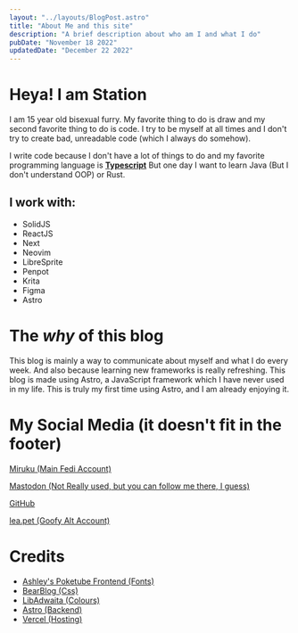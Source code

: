 ```yaml
---
layout: "../layouts/BlogPost.astro"
title: "About Me and this site"
description: "A brief description about who am I and what I do"
pubDate: "November 18 2022"
updatedDate: "December 22 2022"
---
```


# Heya! I am Station

I am 15 year old bisexual furry. My favorite thing to do is draw and my second favorite thing to do is code.
I try to be myself at all times and I don't try to create bad, unreadable code (which I always do somehow).

I write code because I don't have a lot of things to do and my favorite programming language is <b><u>Typescript</u></b>
But one day I want to learn Java (But I don't understand OOP) or Rust.

## I work with:
- SolidJS
- ReactJS
- Next
- Neovim
- LibreSprite
- Penpot
- Krita
- Figma
- Astro

# The *why* of this blog

This blog is mainly a way to communicate about myself and what I do every week. And also because learning new
frameworks is really refreshing. This blog is made using Astro, a JavaScript framework which I have never used
in my life. This is truly my first time using Astro, and I am already enjoying it.

# My Social Media (it doesn't fit in the footer)

[Miruku (Main Fedi Account)](https://miruku.cafe/@stationarystation)

[Mastodon (Not Really used, but you can follow me there, I guess)](https://mastodon.social/@stationarystation)

[GitHub](https://github.com/stationarystation)

[lea.pet (Goofy Alt Account)](https://lea.pet/@stationarystation)

# Credits

- [Ashley's Poketube Frontend (Fonts)](https://poketube.fun)
- [BearBlog (Css)](https://github.com/HermanMartinus/bearblog/blob/297026a877bc2ab2b3bdfbd6b9f7961c350917dd/templates/styles/blog/default.css)
- [LibAdwaita (Colours)](https://gnome.pages.gitlab.gnome.org/libadwaita/doc/main/named-colors.html)
- [Astro (Backend)](https://astro.build)
- [Vercel (Hosting)](https://vercel.com)